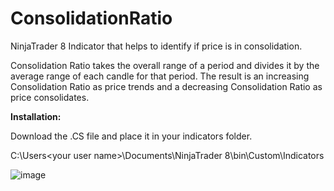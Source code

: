 # ConsolidationRatio
NinjaTrader 8 Indicator that helps to identify if price is in consolidation. 

Consolidation Ratio takes the overall range of a period and divides it by the average range of each candle for that period. The result is an increasing Consolidation Ratio as price trends and a decreasing Consolidation Ratio as price consolidates.

**Installation:**

Download the .CS file and place it in your indicators folder.

C:\Users\<your user name>\Documents\NinjaTrader 8\bin\Custom\Indicators

![image](https://github.com/user-attachments/assets/e923f3a8-26d8-40ca-b521-9507314093df)

